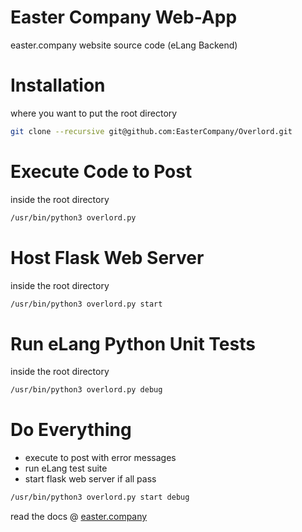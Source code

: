 # Easter Company Web-App

easter.company website source code (eLang Backend)

# Installation

where you want to put the root directory

```bash
git clone --recursive git@github.com:EasterCompany/Overlord.git
```

# Execute Code to Post

inside the root directory

```bash
/usr/bin/python3 overlord.py
```

# Host Flask Web Server

inside the root directory

```bash
/usr/bin/python3 overlord.py start
```

# Run eLang Python Unit Tests

inside the root directory

```bash
/usr/bin/python3 overlord.py debug
```

# Do Everything

- execute to post with error messages
- run eLang test suite
- start flask web server if all pass

```bash
/usr/bin/python3 overlord.py start debug
```

read the docs @ [easter.company](https://www.easter.company/)
